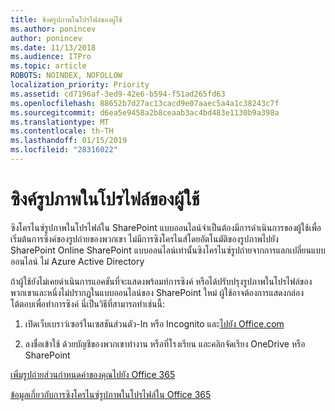 ```yaml
---
title: ซิงค์รูปภาพในโปรไฟล์ของผู้ใช้
ms.author: ponincev
author: ponincev
ms.date: 11/13/2018
ms.audience: ITPro
ms.topic: article
ROBOTS: NOINDEX, NOFOLLOW
localization_priority: Priority
ms.assetid: cd7196af-3ed9-42e6-b594-f51ad265fd63
ms.openlocfilehash: 88652b7d27ac13cacd9e07aaec5a4a1c38243c7f
ms.sourcegitcommit: d6ea5e9458a2b8ceaab3ac4bd483e1130b9a398a
ms.translationtype: MT
ms.contentlocale: th-TH
ms.lasthandoff: 01/15/2019
ms.locfileid: "28316022"
---
```

# <a name="sync-a-users-profile-picture"></a>ซิงค์รูปภาพในโปรไฟล์ของผู้ใช้

ซิงโครไนซ์รูปภาพในโปรไฟล์ใน SharePoint แบบออนไลน์จำเป็นต้องมีการดำเนินการของผู้ใช้เพื่อเริ่มต้นการซิงค์ของรูปถ่ายของพวกเขา ไม่มีการซิงโครไนส์โดยอัตโนมัติของรูปภาพไปยัง SharePoint Online SharePoint แบบออนไลน์เท่านั้นซิงโครไนซ์รูปถ่ายจากการแลกเปลี่ยนแบบออนไลน์ ไม่ Azure Active Directory
  
ถ้าผู้ใช้ยังไม่เคยดำเนินการแอคชันที่จะแสดงพร้อมท์การซิงค์ หรือได้ปรับปรุงรูปภาพในโปรไฟล์ของพวกเขาและหนึ่งไม่ปรากฏในแบบออนไลน์ของ SharePoint ใหม่ ผู้ใช้อาจต้องการแสดงกล่องโต้ตอบเพื่อทำการซิงค์ นี่เป็นวิธีที่สามารถทำเช่นนี้:
  
1. เปิดเว็บเบราว์เซอร์ในเซสชันส่วนตัว-In หรือ Incognito และ[ไปยัง Office.com](https://na01.safelinks.protection.outlook.com/?url=https%3A%2F%2Fwww.office.com%2F&amp;data=02%7C01%7C%7Cbad62c504a36446096e108d614dec653%7C72f988bf86f141af91ab2d7cd011db47%7C1%7C0%7C636719344369977864&amp;sdata=Km7ZnN8FHSouZbxOiEpQAGIKsK82SHr25uYCh3Gc%2F3s%3D&amp;reserved=0)
  
2. ลงชื่อเข้าใช้ ด้วยบัญชีของพวกเขาทำงาน หรือที่โรงเรียน และคลิกจัดเรียง OneDrive หรือ SharePoint
  
[เพิ่มรูปถ่ายส่วนกำหนดค่าของคุณไปยัง Office 365](https://go.microsoft.com/fwlink/?linkid=875585)
  
[ข้อมูลเกี่ยวกับการซิงโครไนซ์รูปภาพในโปรไฟล์ใน Office 365](https://go.microsoft.com/fwlink/?linkid=875586)
  

